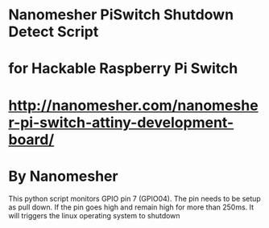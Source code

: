 # Nanomesher PiSwitch Shutdown Detect Script
# for Hackable Raspberry Pi Switch
# http://nanomesher.com/nanomesher-pi-switch-attiny-development-board/
# By Nanomesher

This python script monitors GPIO pin 7 (GPIO04).  The pin needs to be setup as pull down.  If the pin goes high and remain high for more than 250ms.  It will triggers the linux operating system to shutdown
